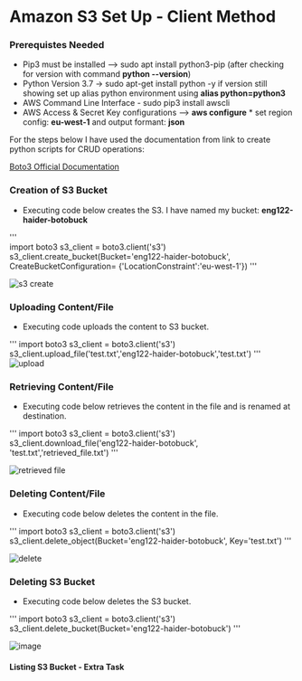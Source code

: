 # Amazon S3 Set Up - Client Method 

### Prerequistes Needed

- Pip3 must be installed --> sudo apt install python3-pip  (after checking for version with command **python --version**)
- Python Version 3.7 -> sudo apt-get install python -y  if version still showing set up alias python environment using **alias python=python3**
- AWS Command Line Interface - sudo pip3 install awscli
- AWS Access & Secret Key configurations --> **aws configure** * set region config: **eu-west-1** and output formant: **json**

For the steps below I have used the documentation from link to create python scripts for CRUD operations:

[Boto3 Official Documentation](https://boto3.amazonaws.com/v1/documentation/api/latest/reference/services/s3.html?highlight=copy#S3.Client.copy)

### Creation of S3 Bucket

- Executing code below creates the S3. I have named my bucket: **eng122-haider-botobuck** 

'''   
import boto3
s3_client = boto3.client('s3')
s3_client.create_bucket(Bucket='eng122-haider-botobuck',
CreateBucketConfiguration= {'LocationConstraint':'eu-west-1'})
'''

![s3 create](https://user-images.githubusercontent.com/97620055/186361737-bcee11eb-c3d7-412f-9803-64408613447b.PNG)


### Uploading Content/File

- Executing code uploads the content to S3 bucket. 

'''
import boto3
s3_client = boto3.client('s3')
s3_client.upload_file('test.txt','eng122-haider-botobuck','test.txt')
'''
![upload](https://user-images.githubusercontent.com/97620055/186361790-314050f8-062b-47d7-a5be-1129515c038e.PNG)


### Retrieving Content/File

- Executing code below retrieves the content in the file and is renamed at destination. 

'''
import boto3
s3_client = boto3.client('s3')
s3_client.download_file('eng122-haider-botobuck', 'test.txt','retrieved_file.txt')
'''


![retrieved file](https://user-images.githubusercontent.com/97620055/186361849-7707fcb4-e5be-4a86-9af3-c60d7901ec5c.PNG)


###  Deleting Content/File

- Executing code below deletes the content in the file. 

'''
import boto3
s3_client = boto3.client('s3')
s3_client.delete_object(Bucket='eng122-haider-botobuck', Key='test.txt')
'''

![delete](https://user-images.githubusercontent.com/97620055/186361910-7459a72f-fee2-443b-8894-c747a9e96a16.PNG)


### Deleting S3 Bucket

- Executing code below deletes the S3 bucket. 

'''
import boto3
s3_client = boto3.client('s3')
s3_client.delete_bucket(Bucket='eng122-haider-botobuck')
'''

![image](https://user-images.githubusercontent.com/97620055/186370257-bb937d90-cb47-4a48-bcca-2abcc2da71e5.png)

#### Listing S3 Bucket - Extra Task